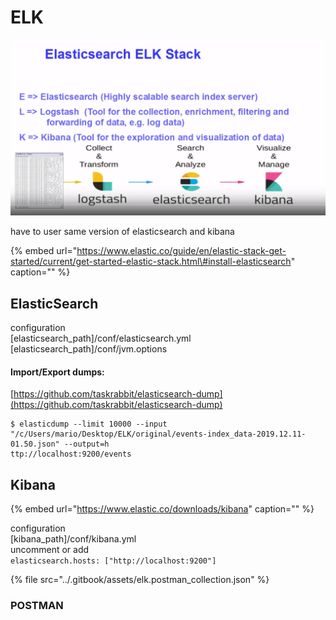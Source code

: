 # ELK

![](../.gitbook/assets/image-3.png)

have to user same version of elasticsearch and kibana

{% embed url="https://www.elastic.co/guide/en/elastic-stack-get-started/current/get-started-elastic-stack.html\#install-elasticsearch" caption="" %}

## ElasticSearch

configuration  
\[elasticsearch\_path\]/conf/elasticsearch.yml  
\[elasticsearch\_path\]/conf/jvm.options

#### Import/Export dumps: 

[https://github.com/taskrabbit/elasticsearch-dump](https://github.com/taskrabbit/elasticsearch-dump)

```text
$ elasticdump --limit 10000 --input "/c/Users/mario/Desktop/ELK/original/events-index_data-2019.12.11-01.50.json" --output=h
ttp://localhost:9200/events

```

## Kibana

{% embed url="https://www.elastic.co/downloads/kibana" caption="" %}

configuration  
\[kibana\_path\]/conf/kibana.yml  
uncomment or add  
`elasticsearch.hosts: ["http://localhost:9200"]`

{% file src="../.gitbook/assets/elk.postman\_collection.json" %}

### POSTMAN

